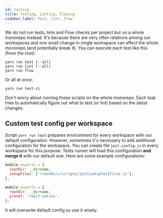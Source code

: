 ```yaml
---
id: testing
title: Testing, Linting, Flowing
sidebar_label: Test, Lint, Flow
---
```


We do not run tests, lints and Flow checks per project but on a whole monorepo instead. It's because there are very often relations among our workspaces and one small change in single workspace can affect the whole monorepo (and potentially break it). You can execute each test like this (from the root):

```text
yarn run test [--all]
yarn run lint [--all]
yarn run flow
```

Or all at once:

```text
yarn run test-ci
```

Don't worry about running these scripts on the whole monorepo. Each task tries to automatically figure out what to test (or lint) based on the latest changes.

## Custom test config per workspace

Script `yarn run test` prepares environment for every workspace with our default configuration. However, sometimes it's necessary to add additional configuration for the workspace. You can create file `jest.config.js` in every workspace for this purpose. Tests runner will load this configuration **and merge it** with our default one. Here are some example configurations:

<!--DOCUSAURUS_CODE_TABS-->
<!--GraphQL-->

```js
module.exports = {
  rootDir: __dirname,
  setupFiles: ['<rootDir>/scripts/jest/setupTestFiles.js'],
};
```

<!--React Native-->

```js
module.exports = {
  rootDir: __dirname,
  preset: 'react-native',
};
```

<!--END_DOCUSAURUS_CODE_TABS-->

It will overwrite default config so use it wisely.
